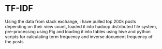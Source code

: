 # TF-IDF
Using the data from stack exchange, i have pulled top 200k posts depending on their view count, loaded it into hadoop distributed file system, pre-processing using Pig and loading it into tables using hive and python scripts for calculating term frequency and inverse document frequency of the posts
